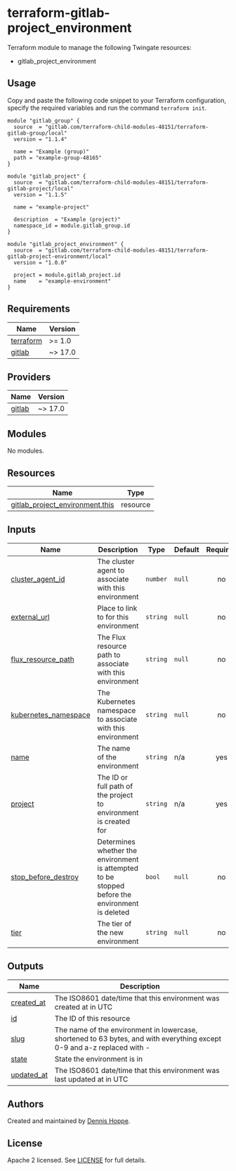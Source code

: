 # terraform-gitlab-project_environment

Terraform module to manage the following Twingate resources:

* gitlab_project_environment

## Usage

Copy and paste the following code snippet to your Terraform configuration,
specify the required variables and run the command `terraform init`.

```hcl
module "gitlab_group" {
  source  = "gitlab.com/terraform-child-modules-48151/terraform-gitlab-group/local"
  version = "1.1.4"

  name = "Example (group)"
  path = "example-group-48165"
}

module "gitlab_project" {
  source  = "gitlab.com/terraform-child-modules-48151/terraform-gitlab-project/local"
  version = "1.1.5"

  name = "example-project"

  description  = "Example (project)"
  namespace_id = module.gitlab_group.id
}

module "gitlab_project_environment" {
  source  = "gitlab.com/terraform-child-modules-48151/terraform-gitlab-project-environment/local"
  version = "1.0.0"

  project = module.gitlab_project.id
  name    = "example-environment"
}
```

<!-- BEGIN_TF_DOCS -->
## Requirements

| Name | Version |
|------|---------|
| <a name="requirement_terraform"></a> [terraform](#requirement\_terraform) | >= 1.0 |
| <a name="requirement_gitlab"></a> [gitlab](#requirement\_gitlab) | ~> 17.0 |

## Providers

| Name | Version |
|------|---------|
| <a name="provider_gitlab"></a> [gitlab](#provider\_gitlab) | ~> 17.0 |

## Modules

No modules.

## Resources

| Name | Type |
|------|------|
| [gitlab_project_environment.this](https://registry.terraform.io/providers/gitlabhq/gitlab/latest/docs/resources/project_environment) | resource |

## Inputs

| Name | Description | Type | Default | Required |
|------|-------------|------|---------|:--------:|
| <a name="input_cluster_agent_id"></a> [cluster\_agent\_id](#input\_cluster\_agent\_id) | The cluster agent to associate with this environment | `number` | `null` | no |
| <a name="input_external_url"></a> [external\_url](#input\_external\_url) | Place to link to for this environment | `string` | `null` | no |
| <a name="input_flux_resource_path"></a> [flux\_resource\_path](#input\_flux\_resource\_path) | The Flux resource path to associate with this environment | `string` | `null` | no |
| <a name="input_kubernetes_namespace"></a> [kubernetes\_namespace](#input\_kubernetes\_namespace) | The Kubernetes namespace to associate with this environment | `string` | `null` | no |
| <a name="input_name"></a> [name](#input\_name) | The name of the environment | `string` | n/a | yes |
| <a name="input_project"></a> [project](#input\_project) | The ID or full path of the project to environment is created for | `string` | n/a | yes |
| <a name="input_stop_before_destroy"></a> [stop\_before\_destroy](#input\_stop\_before\_destroy) | Determines whether the environment is attempted to be stopped before the environment is deleted | `bool` | `null` | no |
| <a name="input_tier"></a> [tier](#input\_tier) | The tier of the new environment | `string` | `null` | no |

## Outputs

| Name | Description |
|------|-------------|
| <a name="output_created_at"></a> [created\_at](#output\_created\_at) | The ISO8601 date/time that this environment was created at in UTC |
| <a name="output_id"></a> [id](#output\_id) | The ID of this resource |
| <a name="output_slug"></a> [slug](#output\_slug) | The name of the environment in lowercase, shortened to 63 bytes, and with everything except 0-9 and a-z replaced with - |
| <a name="output_state"></a> [state](#output\_state) | State the environment is in |
| <a name="output_updated_at"></a> [updated\_at](#output\_updated\_at) | The ISO8601 date/time that this environment was last updated at in UTC |
<!-- END_TF_DOCS -->

## Authors

Created and maintained by [Dennis Hoppe](https://gitlab.com/dhoppeIT).

## License

Apache 2 licensed. See [LICENSE](LICENSE) for full details.
